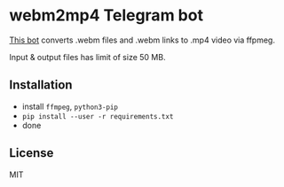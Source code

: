 # webm2mp4 Telegram bot

[This bot](https://t.me/webm2mp4bot) converts .webm files and .webm links to .mp4 video via ffpmeg.

Input & output files has limit of size 50 MB.

## Installation

- install `ffmpeg`, `python3-pip`
- `pip install --user -r requirements.txt`
- done

## License

MIT
